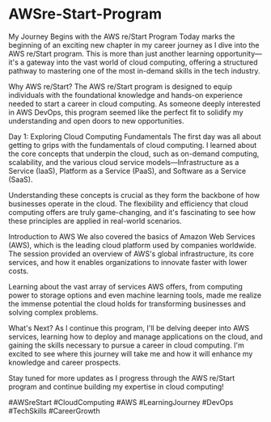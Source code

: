 # AWSre-Start-Program
My Journey Begins with the AWS re/Start Program
Today marks the beginning of an exciting new chapter in my career journey as I dive into the AWS re/Start program. 
This is more than just another learning opportunity—it's a gateway into the vast world of cloud computing, 
offering a structured pathway to mastering one of the most in-demand skills in the tech industry.

Why AWS re/Start?
The AWS re/Start program is designed to equip individuals with the foundational knowledge and hands-on experience needed to start a career in cloud computing. 
As someone deeply interested in AWS DevOps, this program seemed like the perfect fit to solidify my understanding and open doors to new opportunities.

Day 1: Exploring Cloud Computing Fundamentals
The first day was all about getting to grips with the fundamentals of cloud computing. 
I learned about the core concepts that underpin the cloud, such as on-demand computing, scalability,
and the various cloud service models—Infrastructure as a Service (IaaS), Platform as a Service (PaaS), and Software as a Service (SaaS).

Understanding these concepts is crucial as they form the backbone of how businesses operate in the cloud. 
The flexibility and efficiency that cloud computing offers are truly game-changing, and it's fascinating to see how these principles are applied in real-world scenarios.

Introduction to AWS
We also covered the basics of Amazon Web Services (AWS), which is the leading cloud platform used by companies worldwide. 
The session provided an overview of AWS's global infrastructure, its core services, and how it enables organizations to innovate faster with lower costs.

Learning about the vast array of services AWS offers, from computing power to storage options and even machine learning tools,
made me realize the immense potential the cloud holds for transforming businesses and solving complex problems.

What's Next?
As I continue this program, I'll be delving deeper into AWS services, learning how to deploy and manage applications on the cloud,
and gaining the skills necessary to pursue a career in cloud computing. 
I'm excited to see where this journey will take me and how it will enhance my knowledge and career prospects.

Stay tuned for more updates as I progress through the AWS re/Start program and continue building my expertise in cloud computing!

#AWSreStart #CloudComputing #AWS #LearningJourney #DevOps #TechSkills #CareerGrowth
